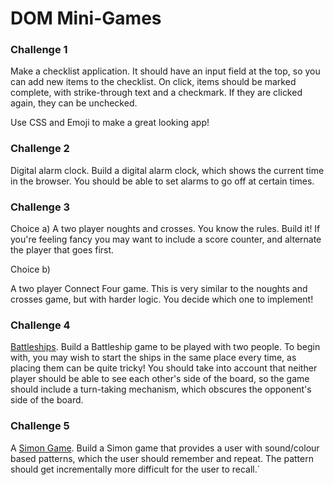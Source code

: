 # DOM Mini-Games

### Challenge 1

Make a checklist application. It should have an input field at the top, so you can add new items to the checklist. On click, items should be marked complete, with strike-through text and a checkmark. If they are clicked again, they can be unchecked. 

Use CSS and Emoji to make a great looking app!

### Challenge 2 

Digital alarm clock. Build a digital alarm clock, which shows the current time in the browser. You should be able to set alarms to go off at certain times. 

### Challenge 3

Choice a)
A two player noughts and crosses. You know the rules. Build it! If you're feeling fancy you may want to include a score counter, and alternate the player that goes first. 

Choice b)

A two player Connect Four game. This is very similar to the noughts and crosses game, but with harder logic. You decide which one to implement!

### Challenge 4

[Battleships](https://en.wikipedia.org/wiki/Battleship_(game)). Build a Battleship game to be played with two people. To begin with, you may wish to start the ships in the same place every time, as placing them can be quite tricky! You should take into account that neither player should be able to see each other's side of the board, so the game should include a turn-taking mechanism, which obscures the opponent's side of the board. 


### Challenge 5

A [Simon Game](https://en.wikipedia.org/wiki/Simon_(game)). Build a Simon game that provides a user with sound/colour based patterns, which the user should remember and repeat. The pattern should get incrementally more difficult for the user to recall.`

